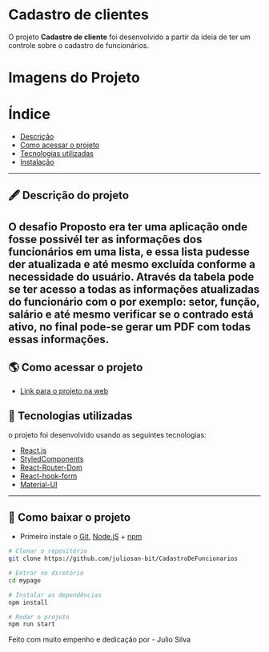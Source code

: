 # Cadastro de clientes

O projeto **Cadastro de cliente** foi desenvolvido a partir da ideia de ter um controle sobre o cadastro de funcionários.

# Imagens do Projeto



# Índice

- [Descrição](#-descrição-do-projeto)
- [Como acessar o projeto](#-como-acessar-o-projeto)
- [Tecnologias utilizadas](#-tecnologias-utilizadas)
- [Instalação](#-como-baixar-o-projeto)

---

## 🖋 Descrição do projeto

## O desafio Proposto era ter uma aplicação onde fosse possivél ter as informações dos funcionários em uma lista, e essa lista pudesse der atualizada e até mesmo excluída conforme a necessidade do usuário. Através da tabela pode se ter acesso a todas as informações atualizadas do funcionário com o por exemplo: setor, função, salário e até mesmo verificar se o contrado está ativo, no final pode-se gerar um PDF com todas essas informações.

## 🌎 Como acessar o projeto

- [Link para o projeto na web](cadastrodeclientev2.surge.sh)

## 🚀 Tecnologias utilizadas

o projeto foi desenvolvido usando as seguintes tecnologias:

- [React.js](https://pt-br.reactjs.org/docs/getting-started.html)
- [StyledComponents](https://styled-components.com/docs)
- [React-Router-Dom](https://v5.reactrouter.com/web/guides/quick-start)
- [React-hook-form](https://react-hook-form.com/)
- [Material-UI](https://mui.com/versions/)

---

## 💾 Como baixar o projeto

- Primeiro instale o [Git](https://git-scm.com/), [Node.jS](https://nodejs.org/pt-br/download/) + [npm](https://www.npmjs.com/get-npm)

```bash
# Clonar o repositório
git clone https://github.com/juliosan-bit/CadastroDeFuncionarios

# Entrar no diretório
cd mypage

# Instalar as dependências
npm install

# Rodar o projeto
npm run start
```

Feito com muito empenho e dedicação por - Julio Silva
